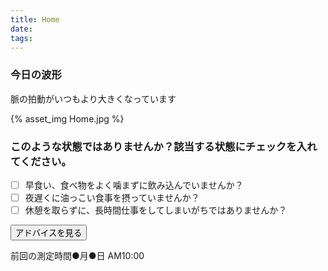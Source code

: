 ```yaml
---
title: Home
date: 
tags:
---
```


### 今日の波形
脈の拍動がいつもより大きくなっています

{% asset_img Home.jpg %}

### このような状態ではありませんか？該当する状態にチェックを入れてください。
* [ ] 早食い、食べ物をよく噛まずに飲み込んでいませんか？
* [ ] 夜遅くに油っこい食事を摂っていませんか？
* [ ] 休憩を取らずに、長時間仕事をしてしまいがちではありませんか？

<button id="send" width="500px">アドバイスを見る</button>


前回の測定時間●月●日 AM10:00 